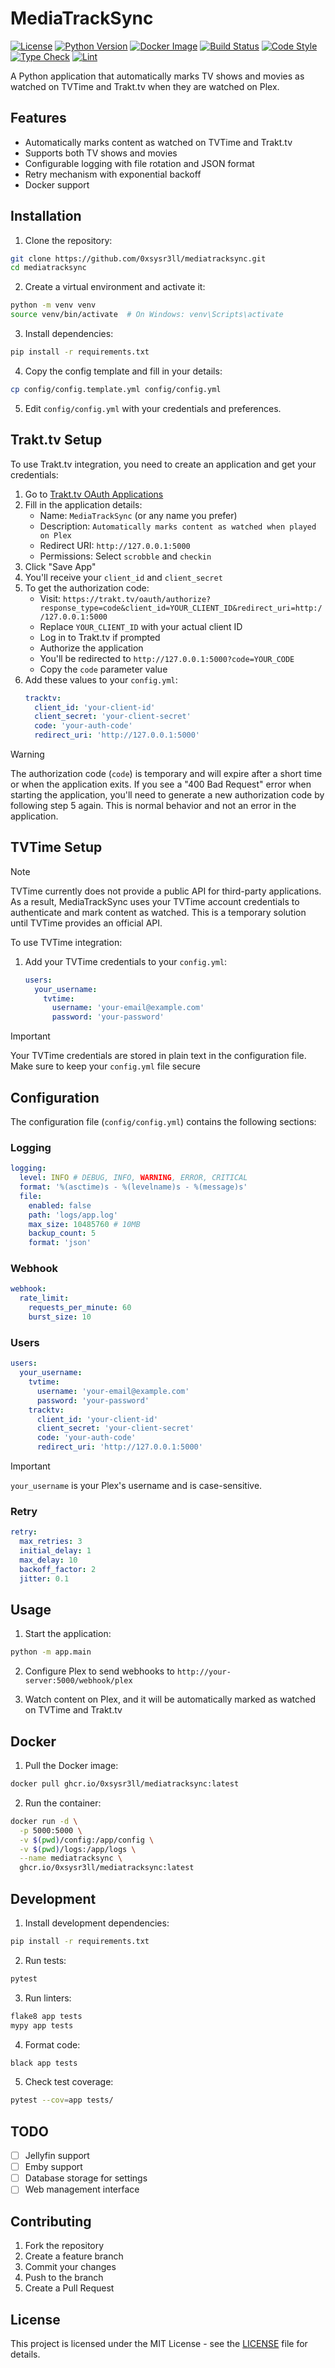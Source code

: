 # MediaTrackSync

[![License](https://img.shields.io/badge/license-MIT-blue.svg)](https://github.com/0xsysr3ll/mediatracksync/blob/main/LICENSE)
[![Python Version](https://img.shields.io/badge/python-3.11%20|%203.12-blue)](https://www.python.org/downloads/)
[![Docker Image](https://img.shields.io/badge/docker-ghcr.io/0xsysr3ll/mediatracksync-blue)](https://github.com/0xsysr3ll/mediatracksync/pkgs/container/mediatracksync)
[![Build Status](https://github.com/0xsysr3ll/mediatracksync/actions/workflows/ci.yml/badge.svg)](https://github.com/0xsysr3ll/mediatracksync/actions/workflows/ci.yml)
[![Code Style](https://img.shields.io/badge/code%20style-black-000000.svg)](https://github.com/psf/black)
[![Type Check](https://img.shields.io/badge/types-mypy-blue.svg)](https://mypy.readthedocs.io/)
[![Lint](https://img.shields.io/badge/lint-flake8-blue.svg)](https://flake8.pycqa.org/)

A Python application that automatically marks TV shows and movies as watched on TVTime and Trakt.tv when they are watched on Plex.

## Features

- Automatically marks content as watched on TVTime and Trakt.tv
- Supports both TV shows and movies
- Configurable logging with file rotation and JSON format
- Retry mechanism with exponential backoff
- Docker support

## Installation

1. Clone the repository:

```bash
git clone https://github.com/0xsysr3ll/mediatracksync.git
cd mediatracksync
```

2. Create a virtual environment and activate it:

```bash
python -m venv venv
source venv/bin/activate  # On Windows: venv\Scripts\activate
```

3. Install dependencies:

```bash
pip install -r requirements.txt
```

4. Copy the config template and fill in your details:

```bash
cp config/config.template.yml config/config.yml
```

5. Edit `config/config.yml` with your credentials and preferences.

## Trakt.tv Setup

To use Trakt.tv integration, you need to create an application and get your credentials:

1. Go to [Trakt.tv OAuth Applications](https://trakt.tv/oauth/applications/new)
2. Fill in the application details:
   - Name: `MediaTrackSync` (or any name you prefer)
   - Description: `Automatically marks content as watched when played on Plex`
   - Redirect URI: `http://127.0.0.1:5000`
   - Permissions: Select `scrobble` and `checkin`
3. Click "Save App"
4. You'll receive your `client_id` and `client_secret`
5. To get the authorization code:
   - Visit: `https://trakt.tv/oauth/authorize?response_type=code&client_id=YOUR_CLIENT_ID&redirect_uri=http://127.0.0.1:5000`
   - Replace `YOUR_CLIENT_ID` with your actual client ID
   - Log in to Trakt.tv if prompted
   - Authorize the application
   - You'll be redirected to `http://127.0.0.1:5000?code=YOUR_CODE`
   - Copy the `code` parameter value
6. Add these values to your `config.yml`:
   ```yaml
   tracktv:
     client_id: 'your-client-id'
     client_secret: 'your-client-secret'
     code: 'your-auth-code'
     redirect_uri: 'http://127.0.0.1:5000'
   ```

> [!WARNING]
> The authorization code (`code`) is temporary and will expire after a short time or when the application exits. If you see a "400 Bad Request" error when starting the application, you'll need to generate a new authorization code by following step 5 again. This is normal behavior and not an error in the application.

## TVTime Setup

> [!NOTE]
> TVTime currently does not provide a public API for third-party applications. As a result, MediaTrackSync uses your TVTime account credentials to authenticate and mark content as watched.
> This is a temporary solution until TVTime provides an official API.

To use TVTime integration:

1. Add your TVTime credentials to your `config.yml`:
   ```yaml
   users:
     your_username:
       tvtime:
         username: 'your-email@example.com'
         password: 'your-password'
   ```

> [!IMPORTANT]
> Your TVTime credentials are stored in plain text in the configuration file.
> Make sure to keep your `config.yml` file secure

## Configuration

The configuration file (`config/config.yml`) contains the following sections:

### Logging

```yaml
logging:
  level: INFO # DEBUG, INFO, WARNING, ERROR, CRITICAL
  format: '%(asctime)s - %(levelname)s - %(message)s'
  file:
    enabled: false
    path: 'logs/app.log'
    max_size: 10485760 # 10MB
    backup_count: 5
    format: 'json'
```

### Webhook

```yaml
webhook:
  rate_limit:
    requests_per_minute: 60
    burst_size: 10
```

### Users

```yaml
users:
  your_username:
    tvtime:
      username: 'your-email@example.com'
      password: 'your-password'
    tracktv:
      client_id: 'your-client-id'
      client_secret: 'your-client-secret'
      code: 'your-auth-code'
      redirect_uri: 'http://127.0.0.1:5000'
```

> [!IMPORTANT]
> `your_username` is your Plex's username and is case-sensitive.

### Retry

```yaml
retry:
  max_retries: 3
  initial_delay: 1
  max_delay: 10
  backoff_factor: 2
  jitter: 0.1
```

## Usage

1. Start the application:

```bash
python -m app.main
```

2. Configure Plex to send webhooks to `http://your-server:5000/webhook/plex`

3. Watch content on Plex, and it will be automatically marked as watched on TVTime and Trakt.tv

## Docker

1. Pull the Docker image:

```bash
docker pull ghcr.io/0xsysr3ll/mediatracksync:latest
```

2. Run the container:

```bash
docker run -d \
  -p 5000:5000 \
  -v $(pwd)/config:/app/config \
  -v $(pwd)/logs:/app/logs \
  --name mediatracksync \
  ghcr.io/0xsysr3ll/mediatracksync:latest
```

## Development

1. Install development dependencies:

```bash
pip install -r requirements.txt
```

2. Run tests:

```bash
pytest
```

3. Run linters:

```bash
flake8 app tests
mypy app tests
```

4. Format code:

```bash
black app tests
```

5. Check test coverage:

```bash
pytest --cov=app tests/
```

## TODO

- [ ] Jellyfin support
- [ ] Emby support
- [ ] Database storage for settings
- [ ] Web management interface

## Contributing

1. Fork the repository
2. Create a feature branch
3. Commit your changes
4. Push to the branch
5. Create a Pull Request

## License

This project is licensed under the MIT License - see the [LICENSE](LICENSE) file for details.
